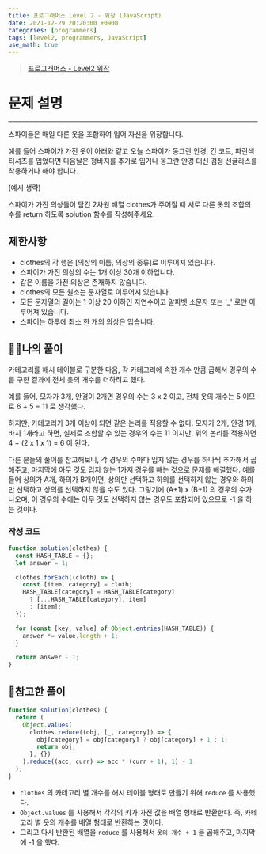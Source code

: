 ```yaml
---
title: 프로그래머스 Level 2 - 위장 (JavaScript)
date: 2021-12-29 20:20:00 +0900
categories: [programmers]
tags: [level2, programmers, JavaScript]
use_math: true
---
```


> [프로그래머스 - Level2 위장](https://programmers.co.kr/learn/courses/30/lessons/42578#)

# 문제 설명

---

스파이들은 매일 다른 옷을 조합하여 입어 자신을 위장합니다.

예를 들어 스파이가 가진 옷이 아래와 같고 오늘 스파이가 동그란 안경, 긴 코트, 파란색 티셔츠를 입었다면 다음날은 청바지를 추가로 입거나 동그란 안경 대신 검정 선글라스를 착용하거나 해야 합니다.

(예시 생략)

스파이가 가진 의상들이 담긴 2차원 배열 clothes가 주어질 때 서로 다른 옷의 조합의 수를 return 하도록 solution 함수를 작성해주세요.

## 제한사항

- clothes의 각 행은 [의상의 이름, 의상의 종류]로 이루어져 있습니다.
- 스파이가 가진 의상의 수는 1개 이상 30개 이하입니다.
- 같은 이름을 가진 의상은 존재하지 않습니다.
- clothes의 모든 원소는 문자열로 이루어져 있습니다.
- 모든 문자열의 길이는 1 이상 20 이하인 자연수이고 알파벳 소문자 또는 '\_' 로만 이루어져 있습니다.
- 스파이는 하루에 최소 한 개의 의상은 입습니다.

## 🙋‍♂️나의 풀이

카테고리를 해시 테이블로 구분한 다음, 각 카테고리에 속한 개수 만큼 곱해서 경우의 수를 구한 결과에 전체 옷의 개수를 더하려고 했다.

예를 들어, 모자가 3개, 안경이 2개면 경우의 수는 3 x 2 이고, 전체 옷의 개수는 5 이므로 6 + 5 = 11 로 생각했다.

하지만, 카테고리가 3개 이상이 되면 같은 논리를 적용할 수 없다. 모자가 2개, 안경 1개, 바지 1개라고 하면, 실제로 조합할 수 있는 경우의 수는 11 이지만, 위의 논리를 적용하면 4 + (2 x 1 x 1) = 6 이 된다.

다른 분들의 풀이를 참고해보니, 각 경우의 수마다 입지 않는 경우를 하나씩 추가해서 곱해주고, 마지막에 아무 것도 입지 않는 1가지 경우를 빼는 것으로 문제를 해결했다. 예를 들어 상의가 A개, 하의가 B개이면, 상의만 선택하고 하의를 선택하지 않는 경우와 하의만 선택하고 상의를 선택하지 않을 수도 있다. 그렇기에 (A+1) x (B+1) 의 경우의 수가 나오며, 이 경우의 수에는 아무 것도 선택하지 않는 경우도 포함되어 있으므로 -1 을 하는 것이다.

### 작성 코드

```javascript
function solution(clothes) {
  const HASH_TABLE = {};
  let answer = 1;

  clothes.forEach((cloth) => {
    const [item, category] = cloth;
    HASH_TABLE[category] = HASH_TABLE[category]
      ? [...HASH_TABLE[category], item]
      : [item];
  });

  for (const [key, value] of Object.entries(HASH_TABLE)) {
    answer *= value.length + 1;
  }

  return answer - 1;
}
```

## 👀참고한 풀이

```javascript
function solution(clothes) {
  return (
    Object.values(
      clothes.reduce((obj, [_, category]) => {
        obj[category] = obj[category] ? obj[category] + 1 : 1;
        return obj;
      }, {})
    ).reduce((acc, curr) => acc * (curr + 1), 1) - 1
  );
}
```

- `clothes` 의 카테고리 별 개수를 해시 테이블 형태로 만들기 위해 `reduce` 를 사용했다.
- `Object.values` 를 사용해서 각각의 키가 가진 값을 배열 형태로 반환한다. 즉, 카테고리 별 옷의 개수를 배열 형태로 반환하는 것이다.
- 그리고 다시 반환된 배열을 `reduce` 를 사용해서 `옷의 개수 + 1` 을 곱해주고, 마지막에 -1 을 했다.
